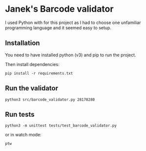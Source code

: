 # Janek's Barcode validator

I used Python with for this project as I had to choose one unfamiliar programming language and it seemed easy to setup.

## Installation

You need to have installed python (v3) and pip to run the project.

Then install dependencies:

```
pip install -r requirements.txt
```

## Run the validator

```
python3 src/barcode_validator.py 28170280
```

## Run tests

```
python3 -m unittest tests/test_barcode_validator.py
```

or in watch mode:

```
ptw
```
